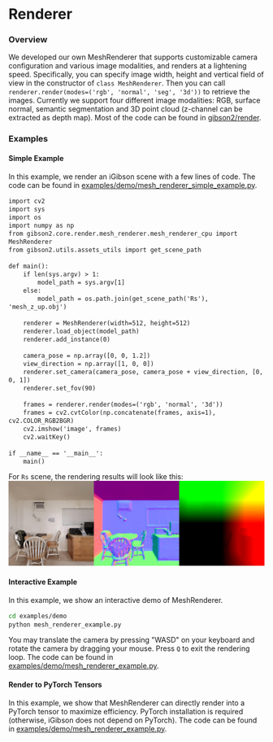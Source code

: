 # Renderer

### Overview

We developed our own MeshRenderer that supports customizable camera configuration and various image modalities, and renders at a lightening speed. Specifically, you can specify image width, height and vertical field of view in the constructor of `class MeshRenderer`. Then you can call `renderer.render(modes=('rgb', 'normal', 'seg', '3d'))` to retrieve the images. Currently we support four different image modalities: RGB, surface normal, semantic segmentation and 3D point cloud (z-channel can be extracted as depth map). Most of the code can be found in [gibson2/render](https://github.com/StanfordVL/iGibson/tree/master/gibson2/render).

### Examples

#### Simple Example

In this example, we render an iGibson scene with a few lines of code. The code can be found in [examples/demo/mesh_renderer_simple_example.py](https://github.com/StanfordVL/iGibson/blob/master/examples/demo/mesh_renderer_simple_example.py).

```
import cv2
import sys
import os
import numpy as np
from gibson2.core.render.mesh_renderer.mesh_renderer_cpu import MeshRenderer
from gibson2.utils.assets_utils import get_scene_path

def main():
    if len(sys.argv) > 1:
        model_path = sys.argv[1]
    else:
        model_path = os.path.join(get_scene_path('Rs'), 'mesh_z_up.obj')

    renderer = MeshRenderer(width=512, height=512)
    renderer.load_object(model_path)
    renderer.add_instance(0)

    camera_pose = np.array([0, 0, 1.2])
    view_direction = np.array([1, 0, 0])
    renderer.set_camera(camera_pose, camera_pose + view_direction, [0, 0, 1])
    renderer.set_fov(90)

    frames = renderer.render(modes=('rgb', 'normal', '3d'))
    frames = cv2.cvtColor(np.concatenate(frames, axis=1), cv2.COLOR_RGB2BGR)
    cv2.imshow('image', frames)
    cv2.waitKey()

if __name__ == '__main__':
    main()
```

For `Rs` scene, the rendering results will look like this:
![renderer.png](images/renderer.png)

#### Interactive Example

In this example, we show an interactive demo of MeshRenderer.

```bash
cd examples/demo
python mesh_renderer_example.py
```
You may translate the camera by pressing "WASD" on your keyboard and rotate the camera by dragging your mouse. Press `Q` to exit the rendering loop. The code can be found in [examples/demo/mesh_renderer_example.py](https://github.com/StanfordVL/iGibson/blob/master/examples/demo/mesh_renderer_example.py).

#### Render to PyTorch Tensors

In this example, we show that MeshRenderer can directly render into a PyTorch tensor to maximize efficiency. PyTorch installation is required (otherwise, iGibson does not depend on PyTorch). The code can be found in [examples/demo/mesh_renderer_example.py](https://github.com/StanfordVL/iGibson/blob/master/examples/demo/mesh_renderer_gpu_example.py).

